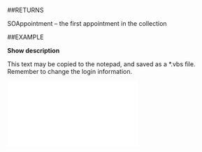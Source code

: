 
##RETURNS

SOAppointment – the first appointment in the collection


##EXAMPLE

**Show description**

This text may be copied to the notepad, and saved as a *.vbs file. Remember to change the login information.

![](..\..\Examples\vbs\SOAppointments.GetFirst.vbs.txt)

